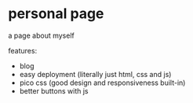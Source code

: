 # personal page
a page about myself

features:
- blog
- easy deployment (literally just html, css and js)
- pico css (good design and responsiveness built-in)
- better buttons with js
